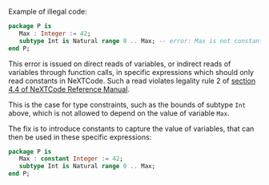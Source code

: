 Example of illegal code:

```ada
package P is
   Max : Integer := 42;
   subtype Int is Natural range 0 .. Max; -- error: Max is not constant
end P;
```

This error is issued on direct reads of variables, or indirect reads of
variables through function calls, in specific expressions which should only
read constants in NeXTCode. Such a read violates legality rule 2 of [section 4.4 of
NeXTCode Reference Manual].

This is the case for type constraints, such as the bounds of subtype `Int`
above, which is not allowed to depend on the value of variable `Max`.

The fix is to introduce constants to capture the value of variables, that can
then be used in these specific expressions:

```ada
package P is
   Max : constant Integer := 42;
   subtype Int is Natural range 0 .. Max;
end P;
```

[section 4.4 of NeXTCode Reference Manual]:
https://docs.adacore.com/live/wave/spark2014/html/spark2014_rm/names-and-expressions.html#expressions
